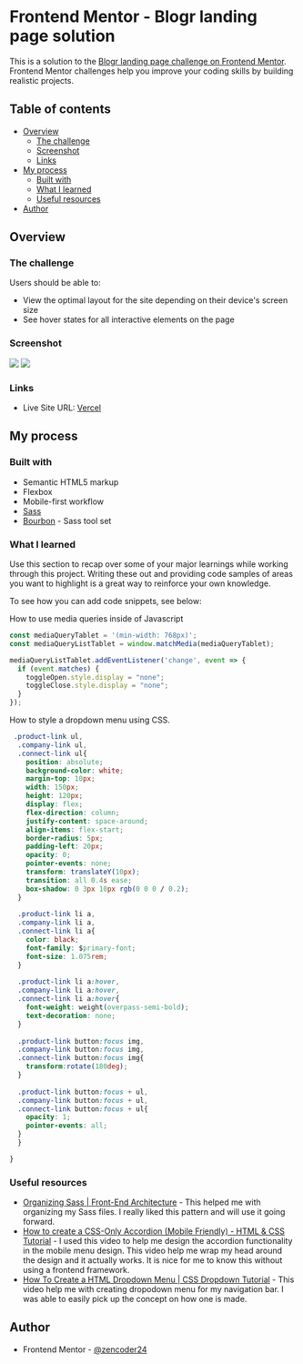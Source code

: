 # Frontend Mentor - Blogr landing page solution

This is a solution to the [Blogr landing page challenge on Frontend Mentor](https://www.frontendmentor.io/challenges/blogr-landing-page-EX2RLAApP). Frontend Mentor challenges help you improve your coding skills by building realistic projects. 

## Table of contents

- [Overview](#overview)
  - [The challenge](#the-challenge)
  - [Screenshot](#screenshot)
  - [Links](#links)
- [My process](#my-process)
  - [Built with](#built-with)
  - [What I learned](#what-i-learned)
  - [Useful resources](#useful-resources)
- [Author](#author)




## Overview

### The challenge

Users should be able to:

- View the optimal layout for the site depending on their device's screen size
- See hover states for all interactive elements on the page

### Screenshot

![](screenshots/mobile-menu.png)
![](screenshots/desktop.png)


### Links

- Live Site URL: [Vercel](https://blogr-project.vercel.app/)

## My process

### Built with

- Semantic HTML5 markup
- Flexbox
- Mobile-first workflow
- [Sass](https://sass-lang.com/)
- [Bourbon](https://www.bourbon.io/) - Sass tool set



### What I learned

Use this section to recap over some of your major learnings while working through this project. Writing these out and providing code samples of areas you want to highlight is a great way to reinforce your own knowledge.

To see how you can add code snippets, see below:

How to use media queries inside of Javascript
```js
const mediaQueryTablet = '(min-width: 768px)';
const mediaQueryListTablet = window.matchMedia(mediaQueryTablet);
```
```js
mediaQueryListTablet.addEventListener('change', event => {
  if (event.matches) {
    toggleOpen.style.display = "none";
    toggleClose.style.display = "none";
  } 
});
```
How to style a dropdown menu using CSS.
```css
 .product-link ul,
  .company-link ul,
  .connect-link ul{
    position: absolute;
    background-color: white;
    margin-top: 10px;
    width: 150px;
    height: 120px;
    display: flex;
    flex-direction: column;
    justify-content: space-around;
    align-items: flex-start;
    border-radius: 5px;
    padding-left: 20px;
    opacity: 0;
    pointer-events: none;
    transform: translateY(10px);
    transition: all 0.4s ease;
    box-shadow: 0 3px 10px rgb(0 0 0 / 0.2);
  }
  
  .product-link li a,
  .company-link li a,
  .connect-link li a{
    color: black;
    font-family: $primary-font;
    font-size: 1.075rem;
  }
  
  .product-link li a:hover,
  .company-link li a:hover,
  .connect-link li a:hover{
    font-weight: weight(overpass-semi-bold);
    text-decoration: none;
  }
  
  .product-link button:focus img,
  .company-link button:focus img,
  .connect-link button:focus img{
    transform:rotate(180deg);
  }
  
  .product-link button:focus + ul,
  .company-link button:focus + ul,
  .connect-link button:focus + ul{
    opacity: 1;
    pointer-events: all;
  }
  }

}
```


### Useful resources

- [Organizing Sass | Front-End Architecture](https://www.youtube.com/watch?v=qUnIReTCsZY&t=542s&ab_channel=JesseShowalter) - This helped me with organizing my Sass files. I really liked this pattern and will use it going forward.
- [How to create a CSS-Only Accordion (Mobile Friendly) - HTML & CSS Tutorial](https://www.youtube.com/watch?v=pzy_QStQaqA&ab_channel=dcode) - I used this video to help me design the accordion functionality in the mobile menu design. This video help me wrap my head around the design and it actually works. It is nice for me  to know this without using a frontend framework.
- [How To Create a HTML Dropdown Menu | CSS Dropdown Tutorial](https://www.youtube.com/watch?v=o0YiZF9XZL0&ab_channel=DevEd) - This video help me with creating dropodown menu for my navigation bar. I was able to easily pick up the concept on how one is made.


## Author

- Frontend Mentor - [@zencoder24](https://www.frontendmentor.io/profile/zencoder24)



